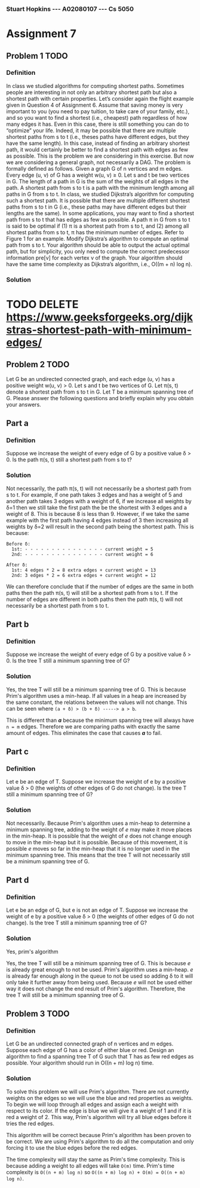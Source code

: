 ### Stuart Hopkins --- A02080107 --- Cs 5050
# Assignment 7
## Problem 1 TODO
### Definition
In class we studied algorithms for computing shortest paths.
Sometimes people are interesting in not only an arbitrary shortest path
  but also a shortest path with certain properties.
Let’s consider again the flight example given in Question 4 of Assignment 6.
Assume that saving money is very important to you
  (you need to pay tuition, to take care of your family, etc.),
  and so you want to find a shortest (i.e., cheapest) path regardless of how many edges it has.
Even in this case, there is still something you can do to “optimize” your life.
Indeed, it may be possible that there are multiple shortest paths from s to t
  (i.e., theses paths have different edges, but they have the same length).
In this case, instead of finding an arbitrary shortest path,
  it would certainly be better to find a shortest path with edges as few as possible.
This is the problem we are considering in this exercise.
But now we are considering a general graph, not necessarily a DAG.
The problem is formally defined as follows.
Given a graph G of n vertices and m edges.
Every edge (u, v) of G has a weight w(u, v) ≥ 0.
Let s and t be two vertices in G.
The length of a path in G is the sum of the weights of all edges in the path.
A shortest path from s to t is a path with the minimum length among all paths in G from s to t.
In class, we studied Dijkstra’s algorithm for computing such a shortest path.
It is possible that there are multiple different shortest paths from s to t in G
  (i.e., these paths may have different edges but their lengths are the same).
In some applications, you may want to find a shortest path
  from s to t that has edges as few as possible.
A path π in G from s to t is said to be optimal if (1) π is a shortest path from s to t,
  and (2) among all shortest paths from s to t, π has the minimum number of edges.
Refer to Figure 1 for an example.
Modify Dijkstra’s algorithm to compute an optimal path from s to t.
Your algorithm should be able to output the actual optimal path, but for simplicity,
  you only need to compute the correct predecessor information pre[v] for each vertex v of the graph.
Your algorithm should have the same time complexity as Dijkstra’s algorithm, i.e., O((m + n) log n).

### Solution
# TODO DELETE https://www.geeksforgeeks.org/dijkstras-shortest-path-with-minimum-edges/



## Problem 2 TODO
Let G be an undirected connected graph, and each edge (u, v) has a positive weight w(u, v) > 0.
Let s and t be two vertices of G. Let π(s, t) denote a shortest path from s to t in G.
Let T be a minimum spanning tree of G.
Please answer the following questions and briefly explain why you obtain your answers.

## Part a
### Definition
Suppose we increase the weight of every edge of G by a positive value δ > 0.
Is the path π(s, t) still a shortest path from s to t?

### Solution
Not necessarily, the path π(s, t) will not necessarily be a shortest path from s to t.
For example, if one path takes 3 edges and has a weight of 5
  and another path takes 3 edges with a weight of 6,
  if we increase all weights by δ=1 then we still take the first path the be the shortest
  with 3 edges and a weight of 8.
This is because 8 is less than 9.
However, if we take the same example with the first path having 4 edges instead of 3
  then increasing all weights by δ=2 will result in the second path being the shortest path.
This is because:

```
Before δ:
  1st: - - - - - - - - - - - - - - - current weight = 5
  2nd: - - - - - - - - - - - - - - - current weight = 6

After δ:
  1st: 4 edges * 2 = 8 extra edges + current weight = 13
  2nd: 3 edges * 2 = 6 extra edges + current weight = 12
```

We can therefore conclude that if the number of edges are the same in both paths then
  the path π(s, t) will still be a shortest path from s to t.
If the number of edges are different in both paths then
  the path π(s, t) will not necessarily be a shortest path from s to t.



## Part b
### Definition
Suppose we increase the weight of every edge of G by a positive value δ > 0.
Is the tree T still a minimum spanning tree of G? 

### Solution
Yes, the tree T will still be a minimum spanning tree of G.
This is because Prim's algorithm uses a min-heap.
If all values in a heap are increased by the same constant, the relations between the values will not change.
This can be seen where `(a + δ) > (b + δ) -----> a > b`.

This is different than <i><b>a</b></i> because the minimum spanning tree will always have `n = m` edges.
Therefore we are comparing paths with exactly the same amount of edges.
This eliminates the case that causes <i><b>a</b></i> to fail.



## Part c
### Definition
Let e be an edge of T.
Suppose we increase the weight of e by a positive value δ > 0
  (the weights of other edges of G do not change).
Is the tree T still a minimum spanning tree of G? 

### Solution
Not necessarily.
Because Prim's algorithm uses a min-heap to determine a minimum spanning tree,
  adding to the weight of <i>e</i> may make it move places in the min-heap.
It is possible that the weight of <i>e</i> does not change enough to move in the min-heap but it is possible.
Because of this movement, it is possible <i>e</i> moves so far in the min-heap
  that it is no longer used in the minimum spanning tree.
This means that the tree T will not necessarily still be a minimum spanning tree of G.



## Part d
### Definition
Let e be an edge of G, but e is not an edge of T.
Suppose we increase the weight of e by a positive value δ > 0
  (the weights of other edges of G do not change).
Is the tree T still a minimum spanning tree of G? 

### Solution
Yes, prim's algorithm

Yes, the tree T will still be a minimum spanning tree of G.
This is because <i>e</i> is already great enough to not be used.
Prim's algorithm uses a min-heap.
<i>e</i> is already far enough along in the queue to not be used so adding δ to it will only take it further away from being used.
Because <i>e</i> will not be used either way it does not change the end result of Prim's algorithm.
Therefore, the tree T will still be a minimum spanning tree of G.




## Problem 3 TODO
### Definition
Let G be an undirected connected graph of n vertices and m edges.
Suppose each edge of G has a color of either blue or red.
Design an algorithm to find a spanning tree T of G such that T has as few red edges as possible.
Your algorithm should run in O((n + m) log n) time.

### Solution
To solve this problem we will use Prim's algorithm.
There are not currently weights on the edges so we will use the blue and red properties as weights.
To begin we will loop through all edges and assign each a weight with respect to its color.
If the edge is blue we will give it a weight of 1 and if it is red a weight of 2.
This way, Prim's algorithm will try all blue edges before it tries the red edges.

This algorithm will be correct because Prim's algorithm has been proven to be correct.
We are using Prim's algorithm to do all the computation and only forcing it to use the blue edges before the red edges.

The time complexity will stay the same as Prim's time complexity.
This is because adding a weight to all edges will take `O(m)` time.
Prim's time complexity is `O((n + m) log n)` so `O((n + m) log n) + O(m) = O((n + m) log n)`.
